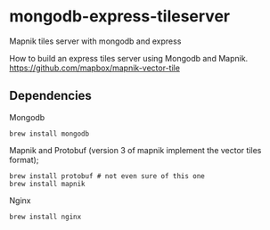 # mongodb-express-tileserver
Mapnik tiles server with mongodb and express

How to build an express tiles server using Mongodb and Mapnik.
https://github.com/mapbox/mapnik-vector-tile

## Dependencies
Mongodb
```
brew install mongodb
```

Mapnik and Protobuf (version 3 of mapnik implement the vector tiles format);
```
brew install protobuf # not even sure of this one
brew install mapnik
```

Nginx
```
brew install nginx
```
